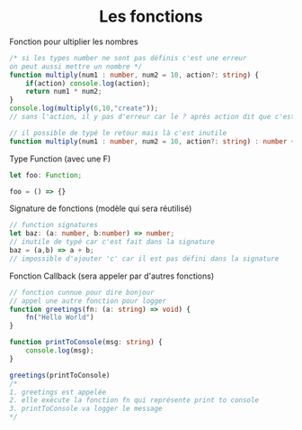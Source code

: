 <div align="center"><h1><b>Les fonctions</b></h1></div>

Fonction pour ultiplier les nombres
```ts
/* si les types number ne sont pas définis c'est une erreur
on peut aussi mettre un nombre */
function multiply(num1 : number, num2 = 10, action?: string) { 
    if(action) console.log(action);
    return num1 * num2;
}
console.log(multiply(6,10,"create"));
// sans l'action, il y pas d'erreur car le ? après action dit que c'est facultatif

// il possible de typé le retour mais là c'est inutile
function multiply(num1 : number, num2 = 10, action?: string) : number { 
```
Type Function (avec une F)
```ts
let foo: Function;

foo = () => {}
```

Signature de fonctions (modèle qui sera réutilisé)
```ts
// function signatures
let baz: (a: number, b:number) => number;
// inutile de typé car c'est fait dans la signature
baz = (a,b) => a + b;
// impossible d'ajouter 'c' car il est pas défini dans la signature
```

Fonction Callback (sera appeler par d'autres fonctions)
```ts
// fonction cunnue pour dire bonjour
// appel une autre fonction pour logger
function greetings(fn: (a: string) => void) {
    fn("Hello World")
}

function printToConsole(msg: string) {
    console.log(msg);
}

greetings(printToConsole)
/* 
1. greetings est appelée
2. elle exécute la fonction fn qui représente print to console
3. printToConsole va logger le message
*/
```